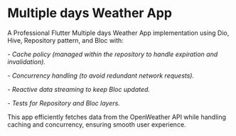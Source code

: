 # Multiple days Weather App

A Professional Flutter Multiple days Weather App implementation using Dio, Hive, Repository pattern, and Bloc with:

*- Cache policy (managed within the repository to handle expiration and invalidation).*

*- Concurrency handling (to avoid redundant network requests).*

*- Reactive data streaming to keep Bloc updated.*

*- Tests for Repository and Bloc layers.*

This app efficiently fetches data from the OpenWeather API while handling caching and concurrency, ensuring smooth user experience.




